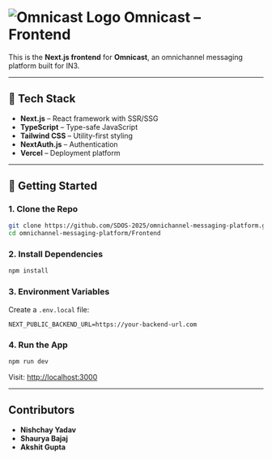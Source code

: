 # ![Omnicast Logo](https://lucide.dev/icons/satellite-dish.svg) Omnicast – Frontend

This is the **Next.js frontend** for **Omnicast**, an omnichannel messaging platform built for IN3.

---

## 🔧 Tech Stack

* **Next.js** – React framework with SSR/SSG
* **TypeScript** – Type-safe JavaScript
* **Tailwind CSS** – Utility-first styling
* **NextAuth.js** – Authentication
* **Vercel** – Deployment platform

---

## 🚀 Getting Started

### 1. Clone the Repo

```bash
git clone https://github.com/SDOS-2025/omnichannel-messaging-platform.git
cd omnichannel-messaging-platform/Frontend
```

### 2. Install Dependencies

```bash
npm install
```

### 3. Environment Variables

Create a `.env.local` file:

```env
NEXT_PUBLIC_BACKEND_URL=https://your-backend-url.com
```

### 4. Run the App

```bash
npm run dev
```

Visit: [http://localhost:3000](http://localhost:3000)

---

## Contributors

* **Nishchay Yadav**
* **Shaurya Bajaj**
* **Akshit Gupta**

